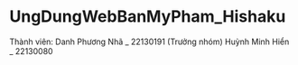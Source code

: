 # UngDungWebBanMyPham_Hishaku
Thành viên: 
  Danh Phương Nhã _ 22130191 (Trưởng nhóm)
  Huỳnh Minh Hiển _ 22130080
